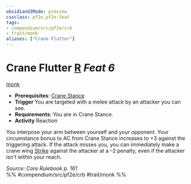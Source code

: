 ```yaml
---
obsidianUIMode: preview
cssclass: pf2e,pf2e-feat
tags:
- compendium/src/pf2e/crb
- trait/monk
aliases: ["Crane Flutter"]
---
```

# Crane Flutter  [R](../../rules/core-rulebook/chapter-9-playing-the-game.md#Actions "Reaction") *Feat 6*  
[monk](../../rules/traits/monk.md)  

- **Prerequisites**: [Crane Stance](crane-stance.md)
- **Trigger** You are targeted with a melee attack by an attacker you can see.
- **Requirements**: You are in Crane Stance.
- **Activity** Reaction

You interpose your arm between yourself and your opponent. Your circumstance bonus to AC from Crane Stance increases to +3 against the triggering attack. If the attack misses you, you can immediately make a crane wing [Strike](../../rules/actions/strike.md) against the attacker at a –2 penalty, even if the attacker isn't within your reach.

*Source: Core Rulebook p. 161*  
%% #compendium/src/pf2e/crb #trait/monk %%